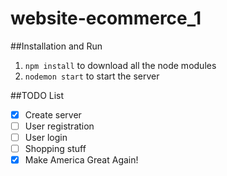 # website-ecommerce_1

##Installation and Run
1. `npm install` to download all the node modules
2. `nodemon start` to start the server

##TODO List
- [x] Create server
- [ ] User registration
- [ ] User login
- [ ] Shopping stuff
- [x] Make America Great Again!
